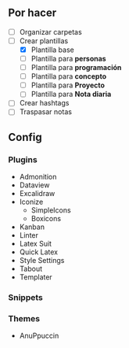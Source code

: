 ## Por hacer
- [ ] Organizar carpetas
- [ ] Crear plantillas
	- [x] Plantilla base
	- [ ] Plantilla para **personas**
	- [ ] Plantilla para **programación**
	- [ ] Plantilla para **concepto**
	- [ ] Plantilla para **Proyecto**
	- [ ] Plantilla para **Nota diaria**
- [ ] Crear hashtags
- [ ] Traspasar notas
## Config
### Plugins
- Admonition
- Dataview
- Excalidraw
- Iconize
	- SimpleIcons
	- Boxicons
- Kanban
- Linter
- Latex Suit
- Quick Latex
- Style Settings
- Tabout
- Templater
### Snippets
### Themes
- AnuPpuccin


